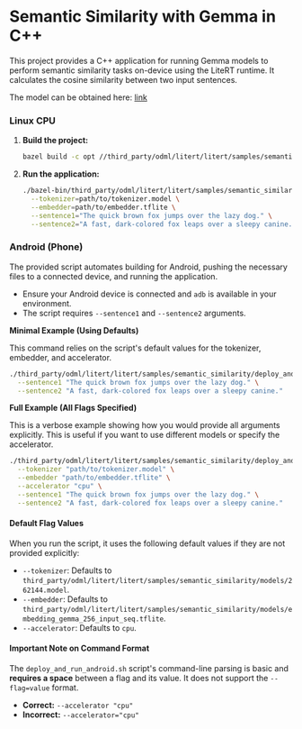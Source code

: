 # Semantic Similarity with Gemma in C++

This project provides a C++ application for running Gemma models to perform
semantic similarity tasks on-device using the LiteRT runtime. It calculates the
cosine similarity between two input sentences.

The model can be obtained here:
[link](https://huggingface.co/litert-community/embeddinggemma-300m)

### Linux CPU

1. **Build the project:**
   ```bash
   bazel build -c opt //third_party/odml/litert/litert/samples/semantic_similarity:semantic_similarity
   ```
1. **Run the application:**
   ```bash
   ./bazel-bin/third_party/odml/litert/litert/samples/semantic_similarity/semantic_similarity \
     --tokenizer=path/to/tokenizer.model \
     --embedder=path/to/embedder.tflite \
     --sentence1="The quick brown fox jumps over the lazy dog." \
     --sentence2="A fast, dark-colored fox leaps over a sleepy canine."
   ```

### Android (Phone)

The provided script automates building for Android, pushing the necessary files
to a connected device, and running the application.

- Ensure your Android device is connected and `adb` is available in your
  environment.
- The script requires `--sentence1` and `--sentence2` arguments.

**Minimal Example (Using Defaults)**

This command relies on the script's default values for the tokenizer, embedder,
and accelerator.

```bash
./third_party/odml/litert/litert/samples/semantic_similarity/deploy_and_run_android.sh \
  --sentence1 "The quick brown fox jumps over the lazy dog." \
  --sentence2 "A fast, dark-colored fox leaps over a sleepy canine."
```

**Full Example (All Flags Specified)**

This is a verbose example showing how you would provide all arguments
explicitly. This is useful if you want to use different models or specify the
accelerator.

```bash
./third_party/odml/litert/litert/samples/semantic_similarity/deploy_and_run_android.sh \
  --tokenizer "path/to/tokenizer.model" \
  --embedder "path/to/embedder.tflite" \
  --accelerator "cpu" \
  --sentence1 "The quick brown fox jumps over the lazy dog." \
  --sentence2 "A fast, dark-colored fox leaps over a sleepy canine."
```

#### Default Flag Values

When you run the script, it uses the following default values if they are not
provided explicitly:

- `--tokenizer`: Defaults to
  `third_party/odml/litert/litert/samples/semantic_similarity/models/262144.model`.
- `--embedder`: Defaults to
  `third_party/odml/litert/litert/samples/semantic_similarity/models/embedding_gemma_256_input_seq.tflite`.
- `--accelerator`: Defaults to `cpu`.

#### Important Note on Command Format

The `deploy_and_run_android.sh` script's command-line parsing is basic and
**requires a space** between a flag and its value. It does not support the
`--flag=value` format.

- **Correct:** `--accelerator "cpu"`
- **Incorrect:** `--accelerator="cpu"`
